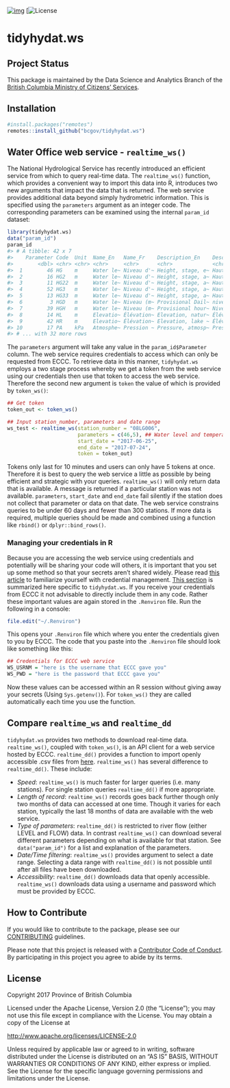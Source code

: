 
<!-- README.md is generated from README.Rmd. Please edit that file -->

[![img](https://img.shields.io/badge/Lifecycle-Stable-97ca00)](https://github.com/bcgov/repomountie/blob/master/doc/lifecycle-badges.md)
\[![License](https://img.shields.io/badge/License-Apache%202.0-blue.svg)

# tidyhydat.ws

## Project Status

This package is maintained by the Data Science and Analytics Branch of
the [British Columbia Ministry of Citizens’
Services](https://www2.gov.bc.ca/gov/content/governments/organizational-structure/ministries-organizations/ministries/citizens-services).

## Installation

``` r
#install.packages("remotes")
remotes::install_github("bcgov/tidyhydat.ws")
```

## Water Office web service - `realtime_ws()`

The National Hydrological Service has recently introduced an efficient
service from which to query real-time data. The `realtime_ws()`
function, which provides a convenient way to import this data into R,
introduces two new arguments that impact the data that is returned. The
web service provides additional data beyond simply hydrometric
information. This is specified using the `parameters` argument as an
integer code. The corresponding parameters can be examined using the
internal `param_id` dataset:

``` r
library(tidyhydat.ws)
data("param_id")
param_id
#> # A tibble: 42 x 7
#>    Parameter Code  Unit  Name_En   Name_Fr    Description_En    Description_Fr  
#>        <dbl> <chr> <chr> <chr>     <chr>      <chr>             <chr>           
#>  1        46 HG    m     Water le~ Niveau d'~ Height, stage, e~ Hauteur, niveau~
#>  2        16 HG2   m     Water le~ Niveau d'~ Height, stage, a~ Hauteur, niveau~
#>  3        11 HG22  m     Water le~ Niveau d'~ Height, stage, a~ Hauteur, niveau~
#>  4        52 HG3   m     Water le~ Niveau d'~ Height, stage, a~ Hauteur, niveau~
#>  5        13 HG33  m     Water le~ Niveau d'~ Height, stage, a~ Hauteur, niveau~
#>  6         3 HGD   m     Water le~ Niveau (m~ Provisional Dail~ niveau d'eau qu~
#>  7        39 HGH   m     Water le~ Niveau (m~ Provisional hour~ Niveau d'eau ho~
#>  8        14 HL    m     Elevatio~ Élévation~ Elevation, natur~ Élévation, lac ~
#>  9        42 HR    m     Elevatio~ Élévation~ Elevation, lake ~ Élévation, cour~
#> 10        17 PA    kPa   Atmosphe~ Pression ~ Pressure, atmosp~ Pression, atmos~
#> # ... with 32 more rows
```

The `parameters` argument will take any value in the
`param_id$Parameter` column. The web service requires credentials to
access which can only be requested from ECCC. To retrieve data in this
manner, `tidyhydat.ws` employs a two stage process whereby we get a
token from the web service using our credentials then use that token to
access the web service. Therefore the second new argument is `token` the
value of which is provided by `token_ws()`:

``` r
## Get token
token_out <- token_ws()

## Input station_number, parameters and date range
ws_test <- realtime_ws(station_number = "08LG006",
                       parameters = c(46,5), ## Water level and temperature
                       start_date = "2017-06-25",
                       end_date = "2017-07-24",
                       token = token_out)
```

Tokens only last for 10 minutes and users can only have 5 tokens at
once. Therefore it is best to query the web service a little as possible
by being efficient and strategic with your queries. `realtime_ws()` will
only return data that is available. A message is returned if a
particular station was not available. `parameters`, `start_date` and
`end_date` fail silently if the station does not collect that parameter
or data on that date. The web service constrains queries to be under 60
days and fewer than 300 stations. If more data is required, multiple
queries should be made and combined using a function like `rbind()` or
`dplyr::bind_rows()`.

### Managing your credentials in R

Because you are accessing the web service using credentials and
potentially will be sharing your code will others, it is important that
you set up some method so that your secrets aren’t shared widely. Please
read [this article](http://httr.r-lib.org/articles/secrets.html) to
familiarize yourself with credential management. [This
section](http://httr.r-lib.org/articles/secrets.html#environment-variables)
is summarized here specific to `tidyhydat.ws`. If you receive your
credentials from ECCC it not advisable to directly include them in any
code. Rather these important values are again stored in the `.Renviron`
file. Run the following in a console:

``` r
file.edit("~/.Renviron")
```

This opens your `.Renviron` file which where you enter the credentials
given to you by ECCC. The code that you paste into the `.Renviron` file
should look like something like this:

``` r
## Credentials for ECCC web service
WS_USRNM = "here is the username that ECCC gave you"
WS_PWD = "here is the password that ECCC gave you"
```

Now these values can be accessed within an R session without giving away
your secrets (Using `Sys.getenv()`). For `token_ws()` they are called
automatically each time you use the function.

## Compare `realtime_ws` and `realtime_dd`

`tidyhydat.ws` provides two methods to download real-time data.
`realtime_ws()`, coupled with `token_ws()`, is an API client for a web
service hosted by ECCC. `realtime_dd()` provides a function to import
openly accessible .csv files from
[here](http://dd.weather.gc.ca/hydrometric/). `realtime_ws()` has
several difference to `realtime_dd()`. These include:

-   *Speed*: `realtime_ws()` is much faster for larger queries
    (i.e. many stations). For single station queries `realtime_dd()` if
    more appropriate.
-   *Length of record*: `realtime_ws()` records goes back further though
    only two months of data can accessed at one time. Though it varies
    for each station, typically the last 18 months of data are available
    with the web service.  
-   *Type of parameters*: `realtime_dd()` is restricted to river flow
    (either LEVEL and FLOW) data. In contrast `realtime_ws()` can
    download several different parameters depending on what is available
    for that station. See `data("param_id")` for a list and explanation
    of the parameters.
-   *Date/Time filtering*: `realtime_ws()` provides argument to select a
    date range. Selecting a data range with `realtime_dd()` is not
    possible until after all files have been downloaded.
-   *Accessibility*: `realtime_dd()` downloads data that openly
    accessible. `realtime_ws()` downloads data using a username and
    password which must be provided by ECCC.

## How to Contribute

If you would like to contribute to the package, please see our
[CONTRIBUTING](CONTRIBUTING.md) guidelines.

Please note that this project is released with a [Contributor Code of
Conduct](CODE_OF_CONDUCT.md). By participating in this project you agree
to abide by its terms.

## License

Copyright 2017 Province of British Columbia

Licensed under the Apache License, Version 2.0 (the “License”); you may
not use this file except in compliance with the License. You may obtain
a copy of the License at

<http://www.apache.org/licenses/LICENSE-2.0>

Unless required by applicable law or agreed to in writing, software
distributed under the License is distributed on an “AS IS” BASIS,
WITHOUT WARRANTIES OR CONDITIONS OF ANY KIND, either express or implied.
See the License for the specific language governing permissions and
limitations under the License.
